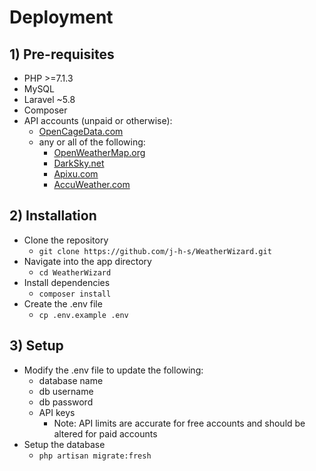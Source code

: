 Deployment
==========

## 1) Pre-requisites
* PHP >=7.1.3
* MySQL
* Laravel ~5.8
* Composer
* API accounts (unpaid or otherwise):
  * [OpenCageData.com](http://www.opencagedata.com)
  * any or all of the following:
    * [OpenWeatherMap.org](http://www.openweathermap.org/api)
    * [DarkSky.net](http://www.darksky.net/dev)
    * [Apixu.com](http://www.apixu.com)
    * [AccuWeather.com](http://developer.accuweather.com)

## 2) Installation
* Clone the repository
  * `git clone https://github.com/j-h-s/WeatherWizard.git`
* Navigate into the app directory
  * `cd WeatherWizard`
* Install dependencies
  * `composer install`
* Create the .env file
  * `cp .env.example .env`

## 3) Setup
* Modify the .env file to update the following:
  * database name
  * db username
  * db password
  * API keys
    * Note: API limits are accurate for free accounts and should be altered for paid accounts
* Setup the database
  * `php artisan migrate:fresh`
